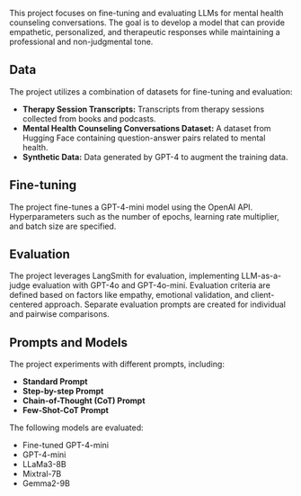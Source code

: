 This project focuses on fine-tuning and evaluating LLMs for mental health counseling conversations. The goal is to develop a model that can provide empathetic, personalized, and therapeutic responses while maintaining a professional and non-judgmental tone.

## Data

The project utilizes a combination of datasets for fine-tuning and evaluation:

- **Therapy Session Transcripts:** Transcripts from therapy sessions collected from books and podcasts.
- **Mental Health Counseling Conversations Dataset:** A dataset from Hugging Face containing question-answer pairs related to mental health.
- **Synthetic Data:** Data generated by GPT-4 to augment the training data.

## Fine-tuning

The project fine-tunes a GPT-4-mini model using the OpenAI API. Hyperparameters such as the number of epochs, learning rate multiplier, and batch size are specified. 

## Evaluation

The project leverages LangSmith for evaluation, implementing LLM-as-a-judge evaluation with GPT-4o and GPT-4o-mini. Evaluation criteria are defined based on factors like empathy, emotional validation, and client-centered approach. Separate evaluation prompts are created for individual and pairwise comparisons.

## Prompts and Models

The project experiments with different prompts, including:

- **Standard Prompt**
- **Step-by-step Prompt**
- **Chain-of-Thought (CoT) Prompt**
- **Few-Shot-CoT Prompt**

The following models are evaluated:

- Fine-tuned GPT-4-mini
- GPT-4-mini
- LLaMa3-8B
- Mixtral-7B
- Gemma2-9B
